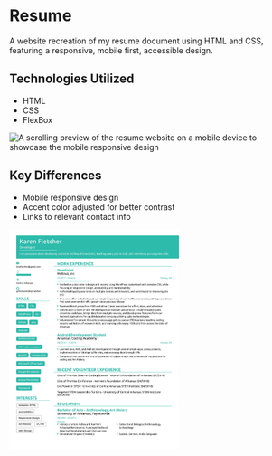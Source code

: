 # Resume
A website recreation of my resume document using HTML and CSS, featuring a responsive, mobile first, accessible design.

## Technologies Utilized
* HTML
* CSS
* FlexBox

<img src="/img/mobile_sample.gif" alt="A scrolling preview of the resume website on a mobile device to showcase the mobile responsive design" width="500px">

## Key Differences
* Mobile responsive design
* Accent color adjusted for better contrast
* Links to relevant contact info

<img src="/img/design.jpg" alt="Original Design Document" width="300px">

